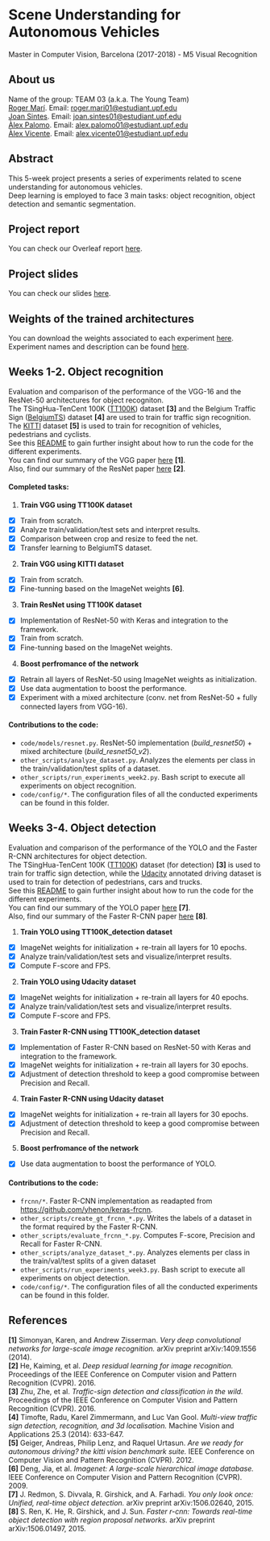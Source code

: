 # Scene Understanding for Autonomous Vehicles
Master in Computer Vision, Barcelona (2017-2018) - M5 Visual Recognition

## About us
Name of the group: TEAM 03 (a.k.a. The Young Team)  
[Roger Marí](https://github.com/rogermm14). Email: roger.mari01@estudiant.upf.edu  
[Joan Sintes](https://github.com/JoSintes8). Email: joan.sintes01@estudiant.upf.edu  
[Àlex Palomo](https://github.com/alexpalomodominguez). Email: alex.palomo01@estudiant.upf.edu  
[Àlex Vicente](https://github.com/AlexVicenteS). Email: alex.vicente01@estudiant.upf.edu  

## Abstract
This 5-week project presents a series of experiments related to scene understanding for autonomous vehicles.   
Deep learning is employed to face 3 main tasks: object recognition, object detection and semantic segmentation.  

## Project report
You can check our Overleaf report [here](https://www.overleaf.com/read/mgdfttmpqkgx).

## Project slides
You can check our slides [here](https://docs.google.com/presentation/d/1Vlk9INjR2pFve4IUYKt027kSwZSVRazxz6rFk_DsciM/edit?usp=sharing).

## Weights of the trained architectures
You can download the weights associated to each experiment [here](https://drive.google.com/open?id=1E-GTzCvu4uPF5l0tL_0v8Tz-P6YeWMn2). Experiment names and description can be found [here](https://github.com/rogermm14/mcv-m5/blob/master/code/README.md). 

## Weeks 1-2. Object recognition
Evaluation and comparison of the performance of the VGG-16 and the ResNet-50 architectures for object recogniton.    
The TSingHua-TenCent 100K ([TT100K](http://cg.cs.tsinghua.edu.cn/traffic-sign/)) dataset **[3]** and the Belgium Traffic Sign ([BelgiumTS](http://btsd.ethz.ch/shareddata/)) dataset **[4]** are used to train for traffic sign recognition. The [KITTI](http://www.cvlibs.net/datasets/kitti/eval_object.php) dataset **[5]** is used to train for recognition of vehicles, pedestrians and cyclists.    
See this [README](https://github.com/rogermm14/mcv-m5/blob/master/code/README.md) to gain further insight about how to run the code for the different experiments.   
You can find our summary of the VGG paper [here](https://www.overleaf.com/read/bpwcjjmpnnsy) **[1]**.   
Also, find our summary of the ResNet paper [here](https://www.overleaf.com/read/qwdjmppkrpcg) **[2]**.   

#### Completed tasks:

1. **Train VGG using TT100K dataset**   
  - [x] Train from scratch.    
  - [x] Analyze train/validation/test sets and interpret results.    
  - [x] Comparison between crop and resize to feed the net.   
  - [x] Transfer learning to BelgiumTS dataset.   
2. **Train VGG using KITTI dataset**   
  - [x] Train from scratch.    
  - [x] Fine-tunning based on the ImageNet weights **[6]**.    
3. **Train ResNet using TT100K dataset**    
  - [x] Implementation of ResNet-50 with Keras and integration to the framework.       
  - [x] Train from scratch.    
  - [x] Fine-tunning based on the ImageNet weights.  
4. **Boost perfromance of the network**    
  - [x] Retrain all layers of ResNet-50 using ImageNet weights as initialization.      
  - [x] Use data augmentation to boost the performance.       
  - [x] Experiment with a mixed architecture (conv. net from ResNet-50 + fully connected layers from VGG-16).

#### Contributions to the code:    
+ `code/models/resnet.py`. ResNet-50 implementation (*build_resnet50*) + mixed architecture (*build_resnet50_v2*).   
+ `other_scripts/analyze_dataset.py`. Analyzes the elements per class in the train/validation/test splits of a dataset.   
+ `other_scripts/run_experiments_week2.py`. Bash script to execute all experiments on object recognition.   
+ `code/config/*`. The configuration files of all the conducted experiments can be found in this folder.   

## Weeks 3-4. Object detection
Evaluation and comparison of the performance of the YOLO and the Faster R-CNN architectures for object detection.    
The TSingHua-TenCent 100K ([TT100K](http://cg.cs.tsinghua.edu.cn/traffic-sign/)) dataset (for detection) **[3]** is used to train for traffic sign detection, while the [Udacity](https://github.com/udacity/self-driving-car/tree/master/annotations) annotated driving dataset is used to train for detection of pedestrians, cars and trucks.    
See this [README](https://github.com/rogermm14/mcv-m5/blob/master/code/README.md) to gain further insight about how to run the code for the different experiments.    
You can find our summary of the YOLO paper [here](https://www.overleaf.com/14784830gcsygvmrfzhg#/56350076/) **[7]**.    
Also, find our summary of the Faster R-CNN paper [here]() **[8]**.    

1. **Train YOLO using TT100K_detection dataset**   
  - [x] ImageNet weights for initialization + re-train all layers for 10 epochs.    
  - [x] Analyze train/validation/test sets and visualize/interpret results.     
  - [x] Compute F-score and FPS.   
2. **Train YOLO using Udacity dataset**   
  - [x] ImageNet weights for initialization + re-train all layers for 40 epochs.    
  - [x] Analyze train/validation/test sets and visualize/interpret results.     
  - [x] Compute F-score and FPS.       
3. **Train Faster R-CNN using TT100K_detection dataset**    
  - [x] Implementation of Faster R-CNN based on ResNet-50 with Keras and integration to the framework.      
  - [x] ImageNet weights for initialization + re-train all layers for 30 epochs.      
  - [x] Adjustment of detection threshold to keep a good compromise between Precision and Recall.
4. **Train Faster R-CNN using Udacity dataset**        
  - [x] ImageNet weights for initialization + re-train all layers for 30 epochs.      
  - [x] Adjustment of detection threshold to keep a good compromise between Precision and Recall.  
5. **Boost perfromance of the network**     
  - [x] Use data augmentation to boost the performance of YOLO.

#### Contributions to the code:    
+ `frcnn/*`. Faster R-CNN implementation as readapted from https://github.com/yhenon/keras-frcnn.  
+ `other_scripts/create_gt_frcnn_*.py`. Writes the labels of a dataset in the format required by the Faster R-CNN.
+ `other_scripts/evaluate_frcnn_*.py`. Computes F-score, Precision and Recall for Faster R-CNN.
+ `other_scripts/analyze_dataset_*.py`. Analyzes elements per class in the train/val/test splits of a given dataset
+ `other_scripts/run_experiments_week3.py`. Bash script to execute all experiments on object detection.   
+ `code/config/*`. The configuration files of all the conducted experiments can be found in this folder. 

## References

**[1]** Simonyan, Karen, and Andrew Zisserman. *Very deep convolutional networks for large-scale image recognition.* arXiv preprint arXiv:1409.1556 (2014).   
**[2]** He, Kaiming, et al. *Deep residual learning for image recognition.* Proceedings of the IEEE Conference on Computer vision and Pattern Recognition (CVPR). 2016.   
**[3]**  Zhu, Zhe, et al. *Traffic-sign detection and classification in the wild.* Proceedings of the IEEE Conference on Computer Vision and Pattern Recognition (CVPR). 2016.   
**[4]** Timofte, Radu, Karel Zimmermann, and Luc Van Gool. *Multi-view traffic sign detection, recognition, and 3d localisation.* Machine Vision and Applications 25.3 (2014): 633-647.   
**[5]** Geiger, Andreas, Philip Lenz, and Raquel Urtasun. *Are we ready for autonomous driving? the kitti vision benchmark suite.* IEEE Conference on Computer Vision and Pattern Recognition (CVPR). 2012.   
**[6]** Deng, Jia, et al. *Imagenet: A large-scale hierarchical image database.* IEEE Conference on Computer Vision and Pattern Recognition (CVPR). 2009.    
**[7]** J. Redmon, S. Divvala, R. Girshick, and A. Farhadi. *You only look once: Unified, real-time object detection.* arXiv preprint arXiv:1506.02640, 2015.   
**[8]** S. Ren, K. He, R. Girshick, and J. Sun. *Faster r-cnn: Towards real-time object detection with region proposal networks.* arXiv preprint arXiv:1506.01497, 2015.
